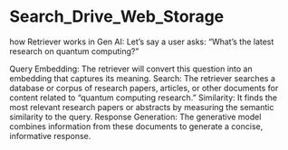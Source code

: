 # Search_Drive_Web_Storage

how Retriever works in Gen AI:
Let’s say a user asks: “What’s the latest research on quantum computing?”

Query Embedding: The retriever will convert this question into an embedding that captures its meaning.
Search: The retriever searches a database or corpus of research papers, articles, or other documents for content related to “quantum computing research.”
Similarity: It finds the most relevant research papers or abstracts by measuring the semantic similarity to the query.
Response Generation: The generative model combines information from these documents to generate a concise, informative response.
